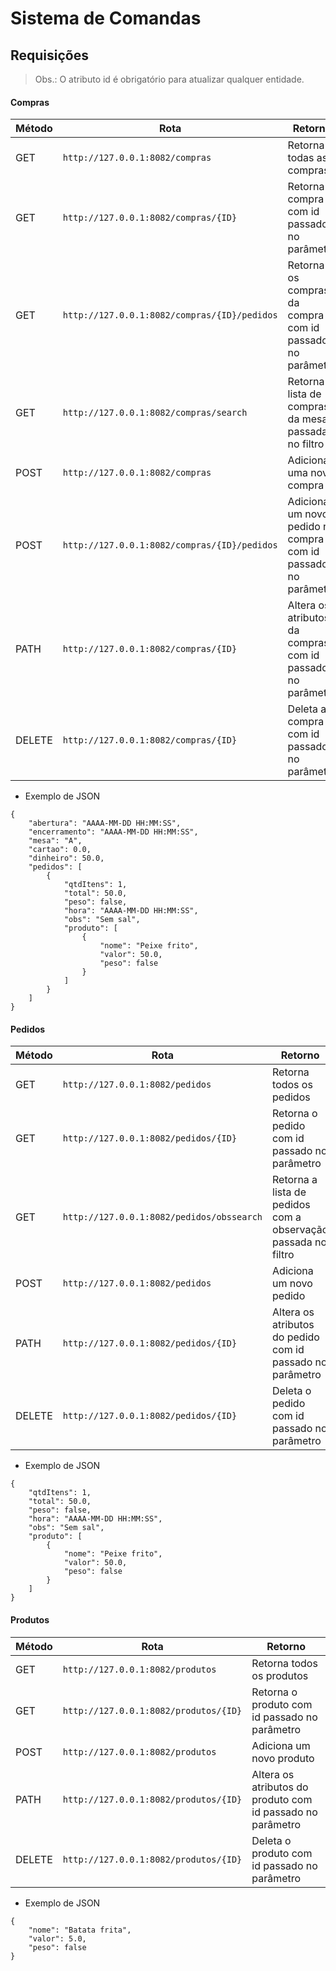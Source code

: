 # Sistema de Comandas

## Requisições  
  
> Obs.: O atributo id é obrigatório para atualizar qualquer entidade.
  
#### Compras
  
| Método | Rota | Retorno |
| --- | --- | --- |
| GET | `http://127.0.0.1:8082/compras` | Retorna todas as compras |
| GET | `http://127.0.0.1:8082/compras/{ID}` | Retorna a compra com id passado no parâmetro |
| GET | `http://127.0.0.1:8082/compras/{ID}/pedidos` | Retorna os compras da compra com id passado no parâmetro |
| GET | `http://127.0.0.1:8082/compras/search` | Retorna a lista de compras da mesa passada no filtro |
| POST  | `http://127.0.0.1:8082/compras`  | Adiciona uma nova compra |
| POST  | `http://127.0.0.1:8082/compras/{ID}/pedidos`  | Adiciona um novo pedido na compra com id passado no parâmetro |
| PATH  | `http://127.0.0.1:8082/compras/{ID}`  | Altera os atributos da compras com id passado no parâmetro  |
| DELETE  | `http://127.0.0.1:8082/compras/{ID}`  | Deleta a compra com id passado no parâmetro |
    
- Exemplo de JSON

```
{
	"abertura": "AAAA-MM-DD HH:MM:SS",
	"encerramento": "AAAA-MM-DD HH:MM:SS",
	"mesa": "A",
	"cartao": 0.0,
	"dinheiro": 50.0,
	"pedidos": [
		{
	 		"qtdItens": 1,
	 		"total": 50.0,
	 		"peso": false,
	 		"hora": "AAAA-MM-DD HH:MM:SS",
			"obs": "Sem sal",
	 		"produto": [
				{
					"nome": "Peixe frito",
					"valor": 50.0,
 					"peso": false		
				}
			]
		}
	]
}

```

#### Pedidos
    
| Método | Rota | Retorno |
| --- | --- | --- |
| GET | `http://127.0.0.1:8082/pedidos` | Retorna todos os pedidos |
| GET | `http://127.0.0.1:8082/pedidos/{ID}` | Retorna o pedido com id passado no parâmetro |
| GET | `http://127.0.0.1:8082/pedidos/obssearch` | Retorna a lista de pedidos com a observação passada no filtro |
| POST  | `http://127.0.0.1:8082/pedidos`  | Adiciona um novo pedido |
| PATH  | `http://127.0.0.1:8082/pedidos/{ID}`  | Altera os atributos do pedido com id passado no parâmetro |
| DELETE  | `http://127.0.0.1:8082/pedidos/{ID}`  | Deleta o pedido com id passado no parâmetro |
  
- Exemplo de JSON

```
{
	"qtdItens": 1,
	"total": 50.0,
 	"peso": false,
	"hora": "AAAA-MM-DD HH:MM:SS",
	"obs": "Sem sal",
	"produto": [
		{
			"nome": "Peixe frito",
			"valor": 50.0,
 			"peso": false		
		}
	]
}
```

#### Produtos
  
| Método | Rota | Retorno |
| --- | --- | --- |
| GET | `http://127.0.0.1:8082/produtos` | Retorna todos os produtos |
| GET | `http://127.0.0.1:8082/produtos/{ID}` | Retorna o produto com id passado no parâmetro |
| POST  | `http://127.0.0.1:8082/produtos`  | Adiciona um novo produto |
| PATH  | `http://127.0.0.1:8082/produtos/{ID}`  | Altera os atributos do produto com id passado no parâmetro |
| DELETE  | `http://127.0.0.1:8082/produtos/{ID}`  | Deleta o produto com id passado no parâmetro |
  
- Exemplo de JSON

```
{
	"nome": "Batata frita",
	"valor": 5.0,
 	"peso": false
}
```
